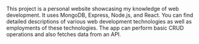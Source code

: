 This project is a personal website showcasing my knowledge of web development. It uses MongoDB, Express, Node.js, and React. You can find detailed descriptions of various web development technologies as well as employments of these technologies. The app can perform basic CRUD operations and also fetches data from an API.
